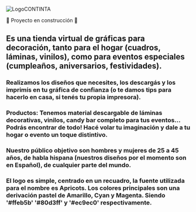 ![LogoCONTINTA](https://user-images.githubusercontent.com/111333854/184991452-6cad8bef-75fb-4bd6-b11f-9510eb5d1a76.png)


:construction: Proyecto en construcción :construction: 

## Es una tienda virtual de **gráficas para decoración**, tanto para el hogar (cuadros, láminas, vinilos), como para eventos especiales (cumpleaños, aniversarios, festividades). 

### Realizamos los diseños que necesites, los descargás y los imprimís en tu gráfica de confianza (o te damos tips para hacerlo en casa, si tenés tu propia impresora). 

### **Productos:** Tenemos material descargable de láminas decorativas, vinilos, candy bar completo para tus eventos... Podrás encontrar de todo! Hacé volar tu imaginación y dale a tu hogar o evento un toque distintivo. 

### Nuestro público objetivo son hombres y mujeres de 25 a 45 años, de habla hispana (nuestros diseños por el momento son en Español), de cualquier parte del mundo. 

### El logo es simple, centrado en un recuadro, la **fuente** utilizada para el nombre es **Apricots**. Los colores principales son una derivación pastel de Amarillo, Cyan y Magenta. Siendo '#ffeb5b' '#80d3ff' y '#ec9ec0' respectivamente. 
